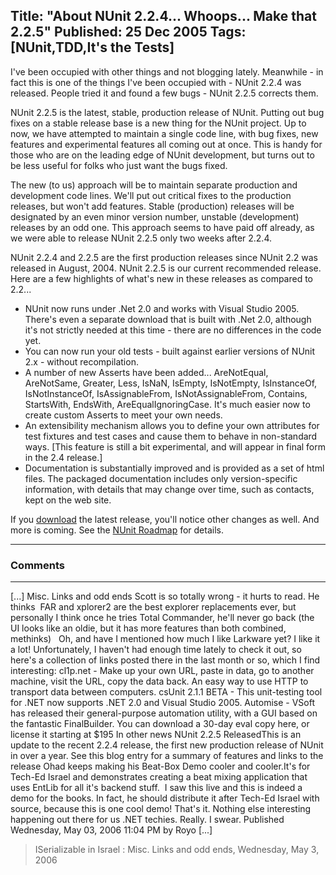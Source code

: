 Title: "About NUnit 2.2.4... Whoops... Make that 2.2.5"
Published: 25 Dec 2005
Tags: [NUnit,TDD,It's the Tests]
---
I've been occupied with other things and not blogging lately. Meanwhile - in fact this is one of the things I've been occupied with - NUnit 2.2.4 was released. People tried it and found a few bugs - NUnit 2.2.5 corrects them.

<!--more-->
NUnit 2.2.5 is the latest, stable, production release of NUnit. Putting out bug fixes on a stable release base is a new thing for the NUnit project. Up to now, we have attempted to maintain a single code line, with bug fixes, new features and experimental features all coming out at once. This is handy for those who are on the leading edge of NUnit development, but turns out to be less useful for folks who just want the bugs fixed.

The new (to us) approach will be to maintain separate production and development code lines. We'll put out critical fixes to the production releases, but won't add features. Stable (production) releases will be designated by an even minor version number, unstable (development) releases by an odd one. This approach seems to have paid off already, as we were able to release NUnit 2.2.5 only two weeks after 2.2.4.

NUnit 2.2.4 and 2.2.5 are the first production releases since NUnit 2.2 was released in August, 2004. NUnit 2.2.5 is our current recommended release. Here are a few highlights of what's new in these releases as compared to 2.2...

* NUnit now runs under .Net 2.0 and works with Visual Studio 2005. There's even a separate download that is built with .Net 2.0, although it's not strictly needed at this time - there are no differences in the code yet.
* You can now run your old tests - built against earlier versions of NUnit 2.x - without recompilation.
* A number of new Asserts have been added... AreNotEqual, AreNotSame, Greater, Less, IsNaN, IsEmpty, IsNotEmpty, IsInstanceOf, IsNotInstanceOf, IsAssignableFrom, IsNotAssignableFrom, Contains, StartsWith, EndsWith, AreEqualIgnoringCase. It's much easier now to create custom Asserts to meet your own needs.
* An extensibility mechanism allows you to define your own attributes for test fixtures and test cases and cause them to behave in non-standard ways. [This feature is still a bit experimental, and will appear in final form in the 2.4 release.]
* Documentation is substantially improved and is provided as a set of html files. The packaged documentation includes only version-specific
information, with details that may change over time, such as contacts, kept on the web site.

If you <a href="http://nunit.org/?p=download">download</a> the latest release, you'll notice other changes as well. And more is coming. See the <a href="http://nunit.org/?p=roadmap">NUnit Roadmap</a> for details.

---

### Comments

---

[...] Misc. Links and odd ends Scott is so totally wrong - it hurts to read. He thinks&nbsp; FAR&nbsp;and xplorer2 are the best explorer replacements ever, but personally I think once he tries Total Commander, he'll never go back (the UI looks like an oldie, but it has more features than both combined, methinks) &nbsp; Oh, and have I mentioned how much I like Larkware yet? I like it a lot! Unfortunately, I haven't had enough time lately to check it out, so here's a collection of links posted there in the last month or so, which I find interesting:  cl1p.net - Make up your own URL, paste in data, go to another machine, visit the URL, copy the data back. An easy way to use HTTP to transport data between computers. csUnit 2.1.1 BETA - This unit-testing tool for .NET now supports .NET 2.0 and Visual Studio 2005.  Automise - VSoft has released their general-purpose automation utility, with a GUI based on the fantastic FinalBuilder. You can download a 30-day eval copy here, or license it starting at $195 In other news  NUnit 2.2.5 ReleasedThis is an update to the recent 2.2.4 release, the first new production release of NUnit in over a year. See&nbsp;this blog entry for a summary of features and links to the release Ohad keeps making his Beat-Box Demo cooler and cooler.It's for Tech-Ed Israel and demonstrates creating a beat mixing application that uses EntLib for all it's backend stuff. &nbsp;I saw this live and this is indeed a demo for the books. In fact, he should distribute it after Tech-Ed Israel with source, because this is one cool demo! That's it. Nothing else interesting happening out there for us .NET techies.  Really. I swear.  Published Wednesday, May 03, 2006 11:04 PM by Royo [...]
>ISerializable in Israel : Misc. Links and odd ends, Wednesday, May 3, 2006
